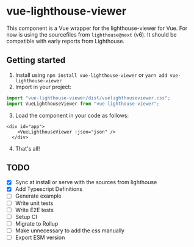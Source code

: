# vue-lighthouse-viewer
This component is a Vue wrapper for the lighthouse-viewer for Vue. For now is using the sourcefiles
from `lighthouse@next` (v6). It should be compatible with early reports from Lighthouse.

## Getting started
1. Install using `npm install vue-lighthouse-viewer` or `yarn add vue-lighthouse-viewer`
2. Import in your project:
```ts
import "vue-lighthouse-viewer/dist/vuelighthouseviewer.css";
import VueLighthouseViewer from "vue-lighthouse-viewer";
```
3. Load the component in your code as follows:
```vue
<div id="app">
    <VueLighthouseViewer :json="json" />
  </div>
```
4. That's all!

## TODO
- [X] Sync at install or serve with the sources from lighthouse
- [x] Add Typescript Definitions
- [ ] Generate example
- [ ] Write unit tests
- [ ] Write E2E tests
- [ ] Setup CI
- [ ] Migrate to Rollup
- [ ] Make unnecessary to add the css manually 
- [ ] Export ESM version
